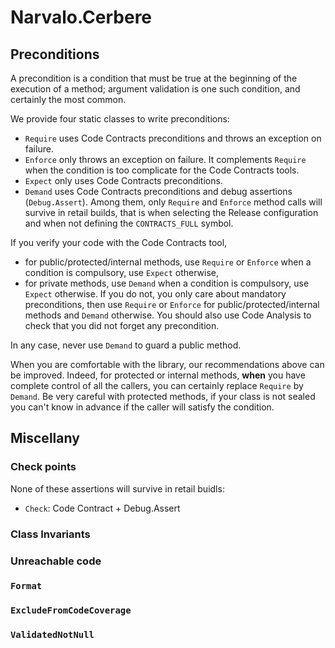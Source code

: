 Narvalo.Cerbere
===============

Preconditions
-------------

A precondition is a condition that must be true at the beginning of the execution
of a method; argument validation is one such condition, and certainly the most
common.

We provide four static classes to write preconditions:
- `Require` uses Code Contracts preconditions and throws an exception on failure.
- `Enforce` only throws an exception on failure. It complements `Require` when
  the condition is too complicate for the Code Contracts tools.
- `Expect` only uses Code Contracts preconditions.
- `Demand` uses Code Contracts preconditions and debug assertions (`Debug.Assert`).
Among them, only `Require` and `Enforce` method calls will survive in retail
builds, that is when selecting the Release configuration and when not defining
the `CONTRACTS_FULL` symbol.

If you verify your code with the Code Contracts tool,
- for public/protected/internal methods, use `Require` or `Enforce` when
  a condition is compulsory, use `Expect` otherwise,
- for private methods, use `Demand` when a condition is compulsory, use `Expect`
  otherwise.
If you do not, you only care about mandatory preconditions, then use `Require`
or `Enforce` for public/protected/internal methods and `Demand` otherwise.
You should also use Code Analysis to check that you did not forget any precondition.

In any case, never use `Demand` to guard a public method.

When you are comfortable with the library, our recommendations above can be
improved. Indeed, for protected or internal methods, **when** you have
complete control of all the callers, you can certainly replace `Require` by
`Demand`. Be very careful with protected methods, if your class is not sealed
you can't know in advance if the caller will satisfy the condition.

Miscellany
----------

### Check points

None of these assertions will survive in retail buidls:
- `Check`: Code Contract + Debug.Assert

### Class Invariants

### Unreachable code

### `Format`

### `ExcludeFromCodeCoverage`

### `ValidatedNotNull`

